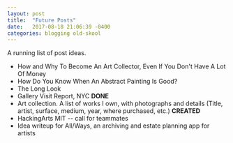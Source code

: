 ```yaml
---
layout: post
title:  "Future Posts"
date:   2017-08-18 21:06:39 -0400
categories: blogging old-skool
---
```


A running list of post ideas.


* How and Why To Become An Art Collector, Even If You Don't Have A Lot Of Money
* How Do You Know When An Abstract Painting Is Good?
* The Long Look
* Gallery Visit Report, NYC **DONE**
* Art collection. A list of works I own, with photographs and details (Title, artist, surface, medium, year, where purchased, etc.) **CREATED**
* HackingArts MIT -- call for teammates
* Idea writeup for All/Ways, an archiving and estate planning app for artists
